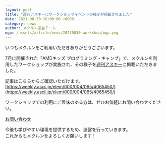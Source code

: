 ```yaml
---
layout: post
title: "週刊アスキーにワークショップイベントの様子が掲載されました"
date: 2021-08-30 10:00:00 +0900
category: news
author: メクルン運営チーム
ogp: /assets/article/news/20210830-workshop/ogp.png
---
```

いつもメクルンをご利用いただきありがとうございます。

7月に開催された「AMDキッズ プログラミング・キャンプ」で、メクルンを利用したワークショップが実施され、その様子を[週刊アスキー](https://weekly.ascii.jp/)に掲載いただきました。

記事はこちらからご確認いただけます。  
[https://weekly.ascii.jp/elem/000/004/065/4065450/](https://weekly.ascii.jp/elem/000/004/065/4065450/)

ワークショップでの利用にご興味のある方は、ぜひお気軽にお問い合わせください。  

<a href="/contact/" class="button btn-blue btn-article">お問い合わせ</a>

今後も学びやすい環境を提供するため、運営を行っていきます。  
これからもメクルンをよろしくお願いします！
